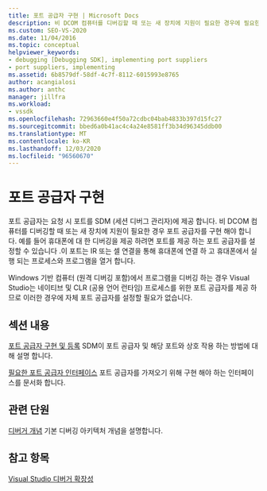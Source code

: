 ```yaml
---
title: 포트 공급자 구현 | Microsoft Docs
description: 비 DCOM 컴퓨터를 디버깅할 때 또는 새 장치에 지원이 필요한 경우에 필요한 포트 공급자를 구현 하는 방법에 대해 알아봅니다.
ms.custom: SEO-VS-2020
ms.date: 11/04/2016
ms.topic: conceptual
helpviewer_keywords:
- debugging [Debugging SDK], implementing port suppliers
- port suppliers, implementing
ms.assetid: 6b8579df-58df-4c7f-8112-6015993e8765
author: acangialosi
ms.author: anthc
manager: jillfra
ms.workload:
- vssdk
ms.openlocfilehash: 72963660e4f50a72cdbc04bab4833b397d15fc27
ms.sourcegitcommit: bbed6a0b41ac4c4a24e8581ff3b34d96345ddb00
ms.translationtype: MT
ms.contentlocale: ko-KR
ms.lasthandoff: 12/03/2020
ms.locfileid: "96560670"
---
```

# <a name="implement-a-port-supplier"></a>포트 공급자 구현
포트 공급자는 요청 시 포트를 SDM (세션 디버그 관리자)에 제공 합니다. 비 DCOM 컴퓨터를 디버깅할 때 또는 새 장치에 지원이 필요한 경우 포트 공급자를 구현 해야 합니다. 예를 들어 휴대폰에 대 한 디버깅을 제공 하려면 포트를 제공 하는 포트 공급자를 설정할 수 있습니다 .이 포트는 IR 또는 셀 연결을 통해 휴대폰에 연결 하 고 휴대폰에서 실행 되는 프로세스와 프로그램을 열거 합니다.

 Windows 기반 컴퓨터 (원격 디버깅 포함)에서 프로그램을 디버깅 하는 경우 Visual Studio는 네이티브 및 CLR (공용 언어 런타임) 프로세스를 위한 포트 공급자를 제공 하므로 이러한 경우에 자체 포트 공급자를 설정할 필요가 없습니다.

## <a name="in-this-section"></a>섹션 내용
 [포트 공급자 구현 및 등록](../../extensibility/debugger/implementing-and-registering-a-port-supplier.md) SDM이 포트 공급자 및 해당 포트와 상호 작용 하는 방법에 대해 설명 합니다.

 [필요한 포트 공급자 인터페이스](../../extensibility/debugger/required-port-supplier-interfaces.md) 포트 공급자를 가져오기 위해 구현 해야 하는 인터페이스를 문서화 합니다.

## <a name="related-sections"></a>관련 단원
 [디버거 개념](../../extensibility/debugger/debugger-concepts.md) 기본 디버깅 아키텍처 개념을 설명합니다.

## <a name="see-also"></a>참고 항목
 [Visual Studio 디버거 확장성](../../extensibility/debugger/visual-studio-debugger-extensibility.md)
